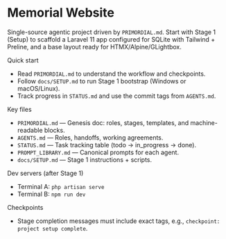 # Memorial Website

Single-source agentic project driven by `PRIMORDIAL.md`. Start with Stage 1 (Setup) to scaffold a Laravel 11 app configured for SQLite with Tailwind + Preline, and a base layout ready for HTMX/Alpine/GLightbox.

Quick start
- Read `PRIMORDIAL.md` to understand the workflow and checkpoints.
- Follow `docs/SETUP.md` to run Stage 1 bootstrap (Windows or macOS/Linux).
- Track progress in `STATUS.md` and use the commit tags from `AGENTS.md`.

Key files
- `PRIMORDIAL.md` — Genesis doc: roles, stages, templates, and machine-readable blocks.
- `AGENTS.md` — Roles, handoffs, working agreements.
- `STATUS.md` — Task tracking table (todo → in_progress → done).
- `PROMPT_LIBRARY.md` — Canonical prompts for each agent.
- `docs/SETUP.md` — Stage 1 instructions + scripts.

Dev servers (after Stage 1)
- Terminal A: `php artisan serve`
- Terminal B: `npm run dev`

Checkpoints
- Stage completion messages must include exact tags, e.g., `checkpoint: project setup complete`.
